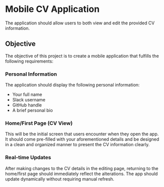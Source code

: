 # Mobile CV Application

The application should allow users to both view and edit the provided CV information.

## Objective

The objective of this project is to create a mobile application that fulfills the following requirements:

### Personal Information

The application should display the following personal information:

- Your full name
- Slack username
- GitHub handle
- A brief personal bio

### Home/First Page (CV View)

This will be the initial screen that users encounter when they open the app. It should come pre-filled with your aforementioned details and be designed in a clean and organized manner to present the CV information clearly.

### Real-time Updates

After making changes to the CV details in the editing page, returning to the home/first page should immediately reflect the alterations. The app should update dynamically without requiring manual refresh.
